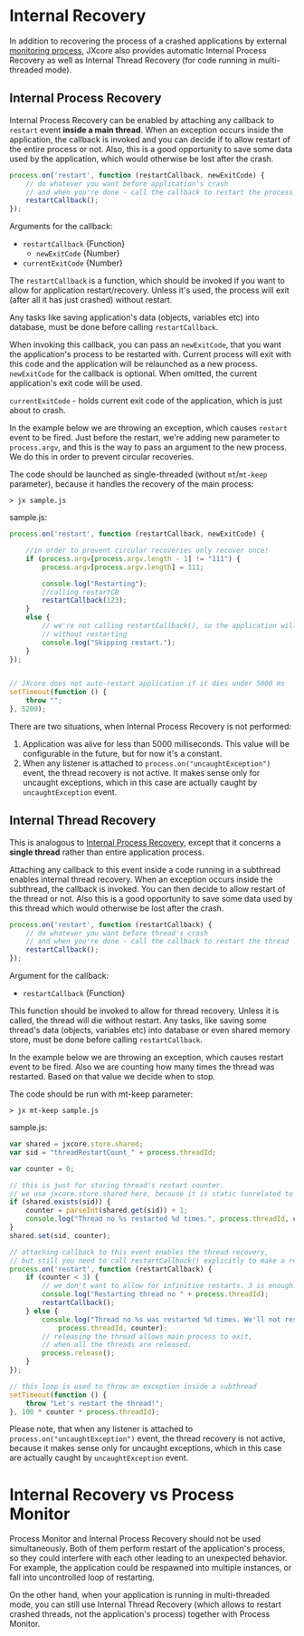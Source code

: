# Internal Recovery

In addition to recovering the process of a crashed applications by external [monitoring process](jxcore-command-monitor.html),
JXcore also provides automatic Internal Process Recovery as well as Internal Thread Recovery (for code running in multi-threaded mode).

## Internal Process Recovery

Internal Process Recovery  can be enabled by attaching any callback to `restart` event **inside a main thread**.
When an exception occurs inside the application, the callback is invoked and you can decide if to allow restart of the entire process or not.
Also, this is a good opportunity to save some data used by the application, which would otherwise be lost after the crash.

```js
process.on('restart', function (restartCallback, newExitCode) {
    // do whatever you want before application's crash
    // and when you're done - call the callback to restart the process
    restartCallback();
});
```

Arguments for the callback:

* `restartCallback` {Function}
    * `newExitCode` {Number}
* `currentExitCode` {Number}

The `restartCallback` is a function, which should be invoked if you want to allow for application restart/recovery.
Unless it's used, the process will exit (after all it has just crashed) without restart.

Any tasks like saving application's data (objects, variables etc) into database, must be done before calling `restartCallback`.

When invoking this callback, you can pass an `newExitCode`, that you want the application's process to be restarted with.
Current process will exit with this code and the application will be relaunched as a new process.
`newExitCode` for the callback is optional. When omitted, the current application's exit code will be used.

`currentExitCode` - holds current exit code of the application, which is just about to crash.

In the example below we are throwing an exception, which causes `restart` event to be fired. Just before the restart, we're adding new parameter to `process.argv`, and this is the way to pass an argument to the new process.
We do this in order to prevent circular recoveries.

The code should be launched as single-threaded (without `mt`/`mt-keep` parameter), because it handles the recovery of the main process:

    > jx sample.js

sample.js:

```js
process.on('restart', function (restartCallback, newExitCode) {

    //in order to prevent circular recoveries only recover once!
    if (process.argv[process.argv.length - 1] != "111") {
        process.argv[process.argv.length] = 111;

        console.log("Restarting");
        //calling restartCB
        restartCallback(123);
    }
    else {
        // we're not calling restartCallback(), so the application will exit
        // without restarting
        console.log("Skipping restart.");
    }
});


// JXcore does not auto-restart application if it dies under 5000 ms
setTimeout(function () {
    throw "";
}, 5200);
```

There are two situations, when Internal Process Recovery is not performed:

1. Application was alive for less than 5000 milliseconds. This value will be configurable in the future, but for now it's a constant.
2. When any listener is attached to `process.on("uncaughtException")` event, the thread recovery is not active.
It makes sense only for uncaught exceptions, which in this case are actually caught by `uncaughtException` event.

## Internal Thread Recovery

This is analogous to [Internal Process Recovery](#internal_process_recovery), except that it concerns a **single thread** rather than entire application process.

Attaching any callback to this event inside a code running in a subthread enables internal thread recovery.
When an exception occurs inside the subthread, the callback is invoked. You can then decide to allow restart of the thread or not.
Also this is a good opportunity to save some data used by this thread which would otherwise be lost after the crash.

```js
process.on('restart', function (restartCallback) {
    // do whatever you want before thread's crash
    // and when you're done - call the callback to restart the thread
    restartCallback();
});
```

Argument for the callback:

* `restartCallback` {Function}

This function should be invoked to allow for thread recovery. Unless it is called, the thread will die without restart.
Any tasks, like saving some thread's data (objects, variables etc) into database or even shared memory store, must be done before calling `restartCallback`.

In the example below we are throwing an exception, which causes restart event to be fired.
Also we are counting how many times the thread was restarted. Based on that value we decide when to stop.

The code should be run with mt-keep parameter:

    > jx mt-keep sample.js

sample.js:

```js
var shared = jxcore.store.shared;
var sid = "threadRestartCount_" + process.threadId;

var counter = 0;

// this is just for storing thread's restart counter.
// we use jxcore.store.shared here, because it is static (unrelated to the threads)
if (shared.exists(sid)) {
    counter = parseInt(shared.get(sid)) + 1;
    console.log("Thread no %s restarted %d times.", process.threadId, counter);
}
shared.set(sid, counter);

// attaching callback to this event enables the thread recovery,
// but still you need to call restartCallback() explicitly to make a restart
process.on('restart', function (restartCallback) {
    if (counter < 3) {
        // we don't want to allow for infinitive restarts. 3 is enough.
        console.log("Restarting thread no " + process.threadId);
        restartCallback();
    } else {
        console.log("Thread no %s was restarted %d times. We'll not restart any more.",
            process.threadId, counter);
        // releasing the thread allows main process to exit,
        // when all the threads are released.
        process.release();
    }
});

// this loop is used to throw an exception inside a subthread
setTimeout(function () {
    throw "Let's restart the thread!";
}, 100 * counter * process.threadId);
```

Please note, that when any listener is attached to `process.on("uncaughtException")` event, the thread recovery is not active, because it makes sense only for uncaught exceptions, which in this case are actually caught by `uncaughtException` event.

# Internal Recovery vs Process Monitor

Process Monitor and Internal Process Recovery should not be used simultaneously. Both of them perform restart of the application's process,
so they could interfere with each other leading to an unexpected behavior.
For example, the application could be respawned into multiple instances, or fall into uncontrolled loop of restarting.

On the other hand, when your application is running in multi-threaded mode, you can still use Internal Thread Recovery
(which allows to restart crashed threads, not the application's process) together with Process Monitor.
